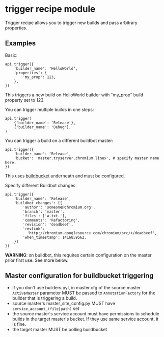 # trigger recipe module

Trigger recipe allows you to trigger new builds and pass arbitrary properties.

## Examples
Basic:

    api.trigger({
        'builder_name': 'HelloWorld',
        'properties': {
            'my_prop': 123,
        },
    })

This triggers a new build on HelloWorld builder with "my_prop" build property
set to 123.

You can trigger multiple builds in one steps:

    api.trigger(
        {'builder_name': 'Release'},
        {'builder_name': 'Debug'},
    )

You can trigger a build on a different buildbot master:

    api.trigger({
        'builder_name': 'Release',
        'bucket': 'master.tryserver.chromium.linux', # specify master name here.
    })

This uses [buildbucket](../../../master/buildbucket) underneath and must be
configured.

Specify different Buildbot changes:

    api.trigger({
        'builder_name': 'Release',
        'buildbot_changes': [{
            'author': 'someone@chromium.org',
            'branch': 'master',
            'files': ['a.txt.'],
            'comments': 'Refactoring',
            'revision': 'deadbeef',
            'revlink':
              'http://chromium.googlesource.com/chromium/src/+/deadbeef',
            'when_timestamp': 1416859562,
        }]
    })

**WARNING**: on buildbot, this requires certain configuration on the
master prior first use. See more below.

## Master configuration for buildbucket triggering

*   if you don't use builders.pyl, in master.cfg of the source master
    `ActiveMaster` parameter MUST be passed to `AnnotationFactory` for the
    builder that is triggering a build.
*   source master's master_site_config.py MUST have
    `service_account_(file|path)` set
*   the source master's service account must have permissions to schedule builds
    in the target master's bucket. If they use same service account, it is fine.
*   the target master MUST be polling buildbucket
